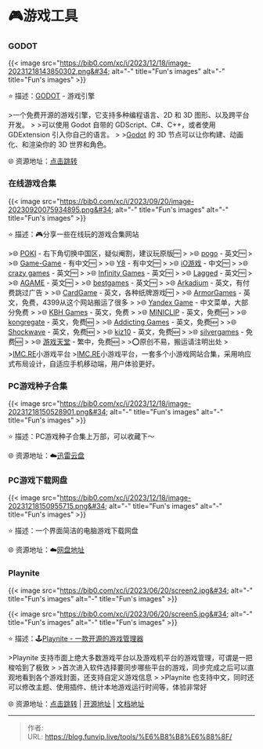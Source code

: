 # 🎮游戏工具


### GODOT

{{&lt; image src=&#34;https://bib0.com/xc/i/2023/12/18/image-20231218143850302.png&#34; alt=&#34;-&#34;  title=&#34;Fun&#39;s images&#34; alt=&#34;-&#34;  title=&#34;Fun&#39;s images&#34; &gt;}}  

⭐️  描述：[GODOT](https://godotengine.org/download/windows/) - 游戏引擎

&gt;一个免费开源的游戏引擎，它支持多种编程语言、2D 和 3D 图形、以及跨平台开发。
&gt;
&gt;可以使用 Godot 自带的 GDScript、C#、C&#43;&#43;，或者使用 GDExtension 引入你自己的语言。
&gt;
&gt;[Godot](https://godotengine.org/download/windows/) 的 3D 节点可以让你构建、动画化、和渲染你的 3D 世界和角色。

🌐 资源地址：[点击跳转](https://godotengine.org/download/windows/)

### 在线游戏合集

{{&lt; image src=&#34;https://bib0.com/xc/i/2023/09/20/image-20230920075934895.png&#34; alt=&#34;-&#34;  title=&#34;Fun&#39;s images&#34; alt=&#34;-&#34;  title=&#34;Fun&#39;s images&#34; &gt;}}  

⭐️  描述：🎮分享一些在线玩的游戏合集网站

&gt;🌐 [POKI](https://poki.com/) - 右下角切换中国区，疑似阉割，建议玩原版🆓
&gt;
&gt;🌐 [pogo](https://www.pogo.com/) - 英文🆓
&gt;
&gt;🌐 [Game-Game](https://tw.game-game.com/) - 有中文🆓
&gt;
&gt;🌐 [Y8](https://zh.y8.com/) - 有中文🆓
&gt;
&gt;🌐 [iO游戏](https://www.io233.com/) - 中文🆓
&gt;
&gt;🌐 [crazy games](https://www.crazygames.com/) - 英文🆓
&gt;
&gt;🌐 [Infinity Games](https://games.infinitynewtab.com/) - 英文🆓
&gt;
&gt;🌐 [Lagged](https://lagged.com/) - 英文🆓
&gt;
&gt;🌐 [AGAME](https://www.agame.com/) - 英文🆓
&gt;
&gt;🌐 [bestgames](https://www.bestgames.com/) - 英文🆓
&gt;
&gt;🌐 [Arkadium](https://www.arkadium.com/) - 英文，有付费跳过广告
&gt;
&gt;🌐 [CardGame](https://cardgames.io/) - 英文，各种纸牌游戏🆓
&gt;
&gt;🌐 [ArmorGames](https://armorgames.com/) - 英文，免费，4399从这个网站搬运了很多
&gt;
&gt;🌐 [Yandex Game](https://yandex.com/games/) - 中文菜单，大部分免费
&gt;
&gt;🌐 [KBH Games](https://kbhgames.com/) - 英文，免费
&gt;
&gt;🌐 [MINICLIP](https://www.miniclip.com/) - 英文，免费🆕
&gt;
&gt;🌐 [kongregate](https://www.kongregate.com/) - 英文，免费🆕
&gt;
&gt;🌐 [Addicting Games](https://www.addictinggames.com/) - 英文，免费🆕
&gt;
&gt;🌐 [Shockwave](https://www.shockwave.com/) - 英文，免费🆕
&gt;
&gt;🌐 [kiz10](https://kiz10.com/) - 英文，免费🆕
&gt;
&gt;🌐 [silvergames](https://www.silvergames.com/) - 免费🆕
&gt;
&gt;🌐 [游戏天堂](https://www.i-gamer.net/) - 繁中，免费🆕
&gt;
&gt;⭕️原创不易，搬运请注明出处
&gt;
&gt;[IMC.RE](https://games.imc.re/)小游戏平台
&gt;[IMC.RE](https://games.imc.re/)小游戏平台，一套多个小游戏网站合集，采用响应式布局设计，自适应手机移动端，用户体验更好。

### PC游戏种子合集

{{&lt; image src=&#34;https://bib0.com/xc/i/2023/12/18/image-20231218150528901.png&#34; alt=&#34;-&#34;  title=&#34;Fun&#39;s images&#34; alt=&#34;-&#34;  title=&#34;Fun&#39;s images&#34; &gt;}}  

⭐️  描述：PC游戏种子合集上万部，可以收藏下～

🌐 资源地址：☁️[迅雷云盘](https://pan.xunlei.com/s/VNjpKouvVjnDtOpyd_V6i9MLA1?pwd=5xau#)

### PC游戏下载网盘

{{&lt; image src=&#34;https://bib0.com/xc/i/2023/12/18/image-20231218150955715.png&#34; alt=&#34;-&#34;  title=&#34;Fun&#39;s images&#34; alt=&#34;-&#34;  title=&#34;Fun&#39;s images&#34; &gt;}}  

⭐️  描述：一个界面简洁的电脑游戏下载网盘

🌐 资源地址：☁️[网盘地址](http://sj.ysupan.com/gbtgame#/)

### Playnite

{{&lt; image src=&#34;https://bib0.com/xc/i/2023/06/20/screen2.jpg&#34; alt=&#34;-&#34;  title=&#34;Fun&#39;s images&#34; alt=&#34;-&#34;  title=&#34;Fun&#39;s images&#34; &gt;}}  

{{&lt; image src=&#34;https://bib0.com/xc/i/2023/06/20/screen5.jpg&#34; alt=&#34;-&#34;  title=&#34;Fun&#39;s images&#34; alt=&#34;-&#34;  title=&#34;Fun&#39;s images&#34; &gt;}}  

⭐️  描述：🕹️[Playnite - 一款开源的游戏管理器](https://playnite.link/)

&gt;Playnite 支持市面上绝大多数游戏平台以及游戏机平台的游戏管理，可谓是一把梭哈到了极致
&gt;
&gt;首次进入软件选择要同步哪些平台的游戏，同步完成之后可以直观地看到各个游戏封面，还支持自定义游戏信息
&gt;
&gt;Playnite 也支持中文，同时还可以修改主题、使用插件、统计本地游戏运行时间等，体验非常好

🌐 资源地址：[点击跳转](https://playnite.link/) | [开源地址](https://github.com/JosefNemec/Playnite) | [文档地址](https://api.playnite.link/docs/master/tutorials/extensions/intro.html)


---

> 作者:   
> URL: https://blog.funvip.live/tools/%E6%B8%B8%E6%88%8F/  

